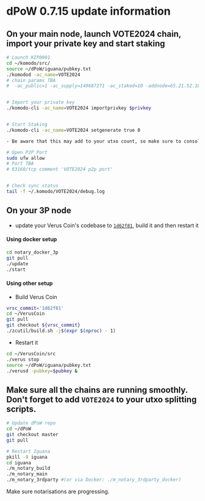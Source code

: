 # dPoW 0.7.15 update information

## On your main node, launch VOTE2024 chain, import your private key and start staking

```bash
# Launch KIP0001
cd ~/komodo/src/
source ~/dPoW/iguana/pubkey.txt
./komodod -ac_name=VOTE2024
# chain params TBA
#  -ac_public=1 -ac_supply=149687271 -ac_staked=10 -addnode=65.21.52.182 -pubkey=$pubkey &


# Import your private key
./komodo-cli -ac_name=VOTE2024 importprivkey $privkey


# Start Staking
./komodo-cli -ac_name=VOTE2024 setgenerate true 0

- Be aware that this may add to your utxo count, so make sure to consolidate periodically.

# Open P2P Port
sudo ufw allow 
# Port TBA
# 63160/tcp comment 'VOTE2024 p2p port'


# Check sync status
tail -f ~/.komodo/VOTE2024/debug.log
```

## On your **3P node**

- update your Verus Coin's codebase to [`1d62f81`](https://github.com/VerusCoin/VerusCoin/commit/1d62f81ea1dbef637017cde9de66e3b64cce8051), build it and then restart it


#### Using docker setup

```bash
cd notary_docker_3p
git pull
./update
./start
```

#### Using other setup

- Build Verus Coin

```bash
vrsc_commit='1d62f81'
cd ~/VerusCoin
git pull
git checkout ${vrsc_commit}
./zcutil/build.sh -j$(expr $(nproc) - 1)
```

- Restart it

```bash
cd ~/VerusCoin/src
./verus stop
source ~/dPoW/iguana/pubkey.txt
./verusd -pubkey=$pubkey &
```

## Make sure all the chains are running smoothly. Don't forget to add `VOTE2024` to your utxo splitting scripts.

```bash
# Update dPoW repo
cd ~/dPoW
git checkout master
git pull

# Restart Iguana
pkill -9 iguana
cd iguana
./m_notary_build
./m_notary_main
./m_notary_3rdparty #(or via Docker: ./m_notary_3rdparty_docker)
```

Make sure notarisations are progressing.
